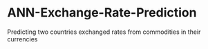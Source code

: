 # ANN-Exchange-Rate-Prediction
Predicting two countries exchanged rates from commodities in their currencies
